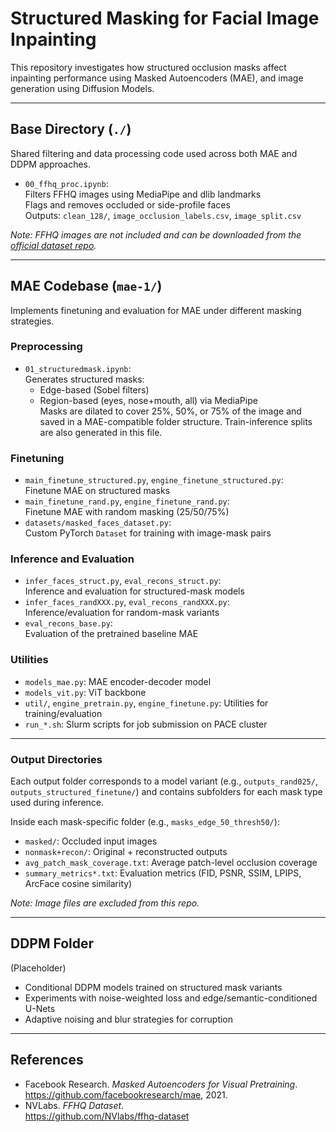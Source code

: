 # Structured Masking for Facial Image Inpainting

This repository investigates how structured occlusion masks affect inpainting performance using Masked Autoencoders (MAE), and image generation using Diffusion Models.

---

## Base Directory (`./`)

Shared filtering and data processing code used across both MAE and DDPM approaches.

- `00_ffhq_proc.ipynb`:  
  Filters FFHQ images using MediaPipe and dlib landmarks  
  Flags and removes occluded or side-profile faces  
  Outputs: `clean_128/`, `image_occlusion_labels.csv`, `image_split.csv`

*Note: FFHQ images are not included and can be downloaded from the [official dataset repo](https://github.com/NVlabs/ffhq-dataset).*

---

## MAE Codebase (`mae-1/`)

Implements finetuning and evaluation for MAE under different masking strategies.

### Preprocessing

- `01_structuredmask.ipynb`:  
  Generates structured masks:  
  - Edge-based (Sobel filters)  
  - Region-based (eyes, nose+mouth, all) via MediaPipe  
  Masks are dilated to cover 25%, 50%, or 75% of the image and saved in a MAE-compatible folder structure. Train-inference splits are also generated in this file.

### Finetuning

- `main_finetune_structured.py`, `engine_finetune_structured.py`:  
  Finetune MAE on structured masks  
- `main_finetune_rand.py`, `engine_finetune_rand.py`:  
  Finetune MAE with random masking (25/50/75%)  
- `datasets/masked_faces_dataset.py`:  
  Custom PyTorch `Dataset` for training with image-mask pairs

### Inference and Evaluation

- `infer_faces_struct.py`, `eval_recons_struct.py`:  
  Inference and evaluation for structured-mask models  
- `infer_faces_randXXX.py`, `eval_recons_randXXX.py`:  
  Inference/evaluation for random-mask variants  
- `eval_recons_base.py`:  
  Evaluation of the pretrained baseline MAE

### Utilities

- `models_mae.py`: MAE encoder-decoder model  
- `models_vit.py`: ViT backbone  
- `util/`, `engine_pretrain.py`, `engine_finetune.py`: Utilities for training/evaluation  
- `run_*.sh`: Slurm scripts for job submission on PACE cluster

---

### Output Directories

Each output folder corresponds to a model variant (e.g., `outputs_rand025/`, `outputs_structured_finetune/`) and contains subfolders for each mask type used during inference.

Inside each mask-specific folder (e.g., `masks_edge_50_thresh50/`):

- `masked/`: Occluded input images  
- `nonmask+recon/`: Original + reconstructed outputs  
- `avg_patch_mask_coverage.txt`: Average patch-level occlusion coverage  
- `summary_metrics*.txt`: Evaluation metrics (FID, PSNR, SSIM, LPIPS, ArcFace cosine similarity)

*Note: Image files are excluded from this repo.*

---

## DDPM Folder

(Placeholder)

- Conditional DDPM models trained on structured mask variants  
- Experiments with noise-weighted loss and edge/semantic-conditioned U-Nets  
- Adaptive noising and blur strategies for corruption

---

## References

- Facebook Research. *Masked Autoencoders for Visual Pretraining*.  
  https://github.com/facebookresearch/mae, 2021.
- NVLabs. *FFHQ Dataset*.  
  https://github.com/NVlabs/ffhq-dataset
